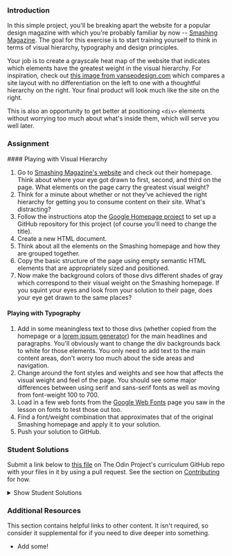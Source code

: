 ### Introduction
In this simple project, you'll be breaking apart the website for a popular design magazine with which you're probably familiar by now -- [Smashing Magazine](http://smashingmagazine.com).  The goal for this exercise is to start training yourself to think in terms of visual hierarchy, typography and design principles.

Your job is to create a grayscale heat map of the website that indicates which elements have the greatest weight in the visual hierarchy.  For inspiration, check out [this image from vanseodesign.com](https://web.archive.org/web/20170628134444/http://www.vanseodesign.com/blog/wp-content/uploads/2009/12/visual-hierarchy-compared.png) which compares a site layout with no differentiation on the left to one with a thoughtful hierarchy on the right.  Your final product will look much like the site on the right.

This is also an opportunity to get better at positioning `<div>` elements without worrying too much about what's inside them, which will serve you well later.

### Assignment

<div class="lesson-content__panel" markdown="1">
#### Playing with Visual Hierarchy

1. Go to [Smashing Magazine's website](http://smashingmagazine.com) and check out their homepage.  Think about where your eye got drawn to first, second, and third on the page.  What elements on the page carry the greatest visual weight?
2. Think for a minute about whether or not they've achieved the right hierarchy for getting you to consume content on their site.  What's distracting?
3. Follow the instructions atop the [Google Homepage project](/courses/web-development-101/lessons/html-css) to set up a GitHub repository for this project (of course you'll need to change the title).
4. Create a new HTML document.
5. Think about all the elements on the Smashing homepage and how they are grouped together.
6. Copy the basic structure of the page using empty semantic HTML elements that are appropriately sized and positioned.
7. Now make the background colors of those divs different shades of gray which correspond to their visual weight on the Smashing homepage.  If you squint your eyes and look from your solution to their page, does your eye get drawn to the same places?

#### Playing with Typography

1. Add in some meaningless text to those divs (whether copied from the homepage or a [lorem ipsum generator](http://generator.lorem-ipsum.info)) for the main headlines and paragraphs.  You'll obviously want to change the div backgrounds back to white for those elements. You only need to add text to the main content areas, don't worry too much about the side areas and navigation.
2. Change around the font styles and weights and see how that affects the visual weight and feel of the page.  You should see some major differences between using serif and sans-serif fonts as well as moving from font-weight 100 to 700.
3. Load in a few web fonts from the [Google Web Fonts](https://www.google.com/fonts) page you saw in the lesson on fonts to test those out too.
4. Find a font/weight combination that approximates that of the original Smashing homepage and apply it to your solution.
5. Push your solution to GitHub.
</div>

### Student Solutions

Submit a link below to [this file](https://github.com/TheOdinProject/curriculum/blob/master/html_css/project_design.md) on The Odin Project's curriculum GitHub repo with your files in it by using a pull request. See the section on [Contributing](http://github.com/TheOdinProject/curriculum/blob/master/contributing.md) for how.

<details markdown="block">
  <summary> Show Student Solutions </summary>

* Add your solution below this line!
* [Rizwan's Solution](https://github.com/xRizwan/greyscale-heatmap) - [View in Browser](https://xrizwan.github.io/greyscale-heatmap/)
* [irlgabriel's Solution](https://github.com/irlgabriel/smashing-copy) - [View in Browser](https://irlgabriel.github.io/smashing-copy/)
* [Hiro's Solution](https://github.com/hrmtk/smashing-magazine-heat-map) - [View in Browser](https://hrmtk.github.io/smashing-magazine-heat-map/)
* [Hammad Ahmed's Solution](https://www.figma.com/file/xN814tFqcEjaZXJLyCv9ZV/Smashing-Magazine-Article-Page-Design-Teardown-Project?node-id=0%3A1)
* [hgnuye's Solution](https://github.com/hnguye/design-teardown) - [View in Browser](https://hnguye.github.io/design-teardown/)
* [Christian's Solution](https://github.com/rueeazy/smashing-design-teardown) - [View in Browser](https://rueeazy.github.io/smashing-design-teardown/)
* [Run After's Solution](https://github.com/run-after/smashing-mag-heat-map) - [View in Browser](https://run-after.github.io/smashing-mag-heat-map/)
* [Alex Zambrano's Solution](https://github.com/Alexoid1/design-teardown) - [View in Browser](https://alexoid1.github.io/design-teardown/)
* [descholar's Solution](https://github.com/descholar-ceo/smashing-magazine-heatmap) - [View in Browser](https://competent-ride-d3d6c8.netlify.app/)
* [Stanley Enow's Solution](https://github.com/happiguru/design-teardown/tree/design-teardown-feature-branch) - [View in Browser](https://raw.githack.com/happiguru/design-teardown/design-teardown-feature-branch/index.html)
* [Witah Georjane's Solution](https://github.com/Georjane/Smashing-Magazine-Heatmap) - [View in Browser](https://rawcdn.githack.com/Georjane/Smashing-Magazine-Heatmap/631b820ebda7534fdbc7370030e0902fc92aba3b/index.html)
* [Andres Ruiz's Solution](https://github.com/Andrsrz/design-teardown) - [View in Browser](https://andrsrz.github.io/design-teardown/)
* [Haroon Abdulrazaq's Solution](https://github.com/talhawaqar/design-teardown) - [View in Browser](https://raw.githack.com/talhawaqar/design-teardown/feature-page/index.html)
* [Jose Salvador's Solution](https://github.com/Jsalvadorpp/design-teardown) - [View in Browser](https://jsalvadorpp.github.io/design-teardown/)
* [Uduak Essien's solution](https://github.com/acushlakoncept/smashing-magazine) - [View in Browser](https://raw.githack.com/acushlakoncept/smashing-magazine/feature-home/index.html)
* [kaliberpoziomka's solution](https://github.com/kaliberpoziomka) - [View in Browser](https://kaliberpoziomka.github.io/visual-hierarchy-smashing-magazine/)
* [Julio's solution](https://github.com/julio22b/greyscale-hierarchy-heatmap) - [View in Browser](https://julio22b.github.io/greyscale-hierarchy-heatmap/)
* [Mikael's Solution](https://github.com/Mikearaya/smashing-magazine-heat-map) - [View in Browser](https://mikearaya.github.io/smashing-magazine-heat-map/)
* [Andrija Jelenkovic's Solution](https://github.com/Amdrija/smashingUXgreyscale) - [View in Browser](https://amdrija.github.io/smashingUXgreyscale/)
* [Estela's Solution](https://estelajimero.github.io/design-teardown/) - [View in Browser](https://estelajimero.github.io/design-teardown/)
* [Johongirr's Solution](https://github.com/Johongirr/design-teardown) - [View in Browser](https://johongirr.github.io/design-teardown/)
* [Ikraamg and Kubilay's Solution](https://github.com/ikraamg/Design-Teardown-Heatmap) - [View in Browser](https://ikraamg.github.io/Design-Teardown-Heatmap/)
* [Igorashs's Solution](https://github.com/igorashs/design-teardown) - [View in Browser](https://igorashs.github.io/design-teardown/)
* [Zuzanna's Solution](https://marcheweczka007.github.io/smashing-magazine-/) - [View in Browser](https://marcheweczka007.github.io/smashing-magazine-/)
* [Odysseusss's Solution](https://odysseusss.github.io/google-homepage/)
* [Ivancito and Rodrige's Solution](https://github.com/Trodrige/Heatmap-of-smashing-magazine) - [View in Browser](https://trodrige.github.io/Heatmap-of-smashing-magazine/)
* [Leticia's Solution](https://github.com/gradiva/odin-fullstack-javascript/tree/master/03-HTML_and_CSS/04-Design_And_UX/design-teardown) - [View in Browser](https://gradiva.github.io/design-teardown/)
* [Katarzyna Kaswen-Wilk's Solution](https://github.com/kikupiku/design-teardown) - [View in Browser](https://kikupiku.github.io/design-teardown)
* [Raiko's Solution](https://github.com/Cypher0/odin-design-teardown) - [View in Browser](https://cypher0.github.io/odin-design-teardown/)
* [Braxton Lemmon's Solution](https://github.com/braxtonlemmon/design-teardown) - [View in Browser](https://braxtonlemmon.github.io/design-teardown/)
* [Muhammad Ahmad's Solution](https://github.com/thisisMAhmad/smashing-magazine) - [View in Browser](https://thisismahmad.github.io/smashing-magazine/)
* [David Auza's and Eduardo Reis's Solution](https://github.com/eduardoreisalvarenga/microverse-smashing-magazine) - [View in Browser](https://rawcdn.githack.com/eduardoreisalvarenga/microverse-smashing-magazine/0f3b4fd4a93648542dc8fa6ad416baabf269220a/index.html)
* [Kevin Vuong's Solution](https://github.com/fffear/design-teardown) - [View in Browser](https://fffear.github.io/design-teardown/)
* [David Tan's Solution](https://github.com/davecmd/smashing-magazine-design-teardown) - [View in browser](https://davecmd.github.io/smashing-magazine-design-teardown/)
* [Doris's Solution](https://github.com/dsmchen/smashing-magazine-homepage) - [View in browser](https://dsmchen.github.io/smashing-magazine-homepage/)
* [Ohlie's Solution](https://github.com/lco1220/smashing_mag) - [View in browser](https://lco1220.github.io/smashing_mag/)
* [Bojo's Solution](https://github.com/BojoZahariev/SmashingDesignTeardown) - [View in browser](https://bojozahariev.github.io/SmashingDesignTeardown/)
* [Bola Buari's Solution](https://github.com/bolah2009/design-teardown) - [View in browser](https://bolah2009.github.io/design-teardown/)
* [Ricala's Solution](https://github.com/Ricala/design-teardown) - [View in browser](https://ricala.github.io/design-teardown/)
* [ARaut9's Solution](https://github.com/ARaut9/smashing_design_teardown) - [View in browser](https://araut9.github.io/smashing_design_teardown/)
* [N00bG1rl's Solution](https://github.com/N00bG1rl/design) - [View in browser](https://n00bg1rl.github.io/design/)
* [Billy's Solution](https://github.com/bcoffin9/SmashingBreakdown) - [View in Browser](https://bcoffin9.github.io/SmashingBreakdown/)
* [Max Garber's Solution](https://github.com/bubblebooy/Odin-HTML5andCSS3) - [View in Browser](https://bubblebooy.github.io/Odin-HTML5andCSS3/smashing.html)
* [Chris MacSwan's Solution](https://github.com/cmacswan07/design_teardown) - [View in Browser](https://cmacswan07.github.io/design_teardown/)
* [Javier Machin's Solution](https://github.com/Javier-Machin/design-teardown) - [View in Browser](https://javier-machin.github.io/design-teardown/)
* [SarfrazAnjum's Solution](https://github.com/SarfrazAnjum/TOP_Design-Teardown) - [View in Browser](https://sarfrazanjum.github.io/TOP_Design-Teardown/)
* [nmac's Solution](https://github.com/nmacawile/smash-magazine-layout) - [Preview](https://htmlpreview.github.io/?https://github.com/nmacawile/smash-magazine-layout/blob/master/smash.html)
* [Henry Kirya's Solution](https://github.com/harrika/smashing) - [View in Browser](https://harrika.github.io/smashing/)
* [theghall's Solution](https://github.com/theghall/odin-grayscale-map) - [View in Browser](https://theghall.github.io/odin-grayscale-map/)
* [Jmooree30's Solution](https://github.com/jmooree30/smashing-magazine) - [View in Browser](https://jmooree30.github.io/smashing-magazine/)
* [Jonathan Yiv's Solution](https://github.com/JonathanYiv/design-teardown) - [View in Browser](http://jonathanyiv.com/design-teardown/)
* [yilmazgunalp's Solution](https://github.com/yilmazgunalp/design-tear-down) - [View in Browser](https://yilmazgunalp.github.io/design-tear-down/)
* [Jeff's Solution](https://github.com/jmbothe/smashing-homepage) - [View in Browser](https://jmbothe.github.io/smashing-homepage/)
* [Austin's Solution](https://github.com/CouchofTomato/smashing_design_teardown) - [View in Browser](https://couchoftomato.github.io/smashing_design_teardown/)
* [Andrew's Solution](https://github.com/andrewr224/design_teardown) - [View in Browser](https://andrewr224.github.io/design_teardown/)
* [Axel's Solution](https://github.com/afuh/smashing-grayscale) - [View in Browser](https://afuh.github.io/smashing-grayscale/)
* [Flint Mayers' Solution](https://github.com/FlintMayers/Design_Teardown) - [View in Browser](https://flintmayers.github.io/Design_Teardown/)
* [Rhys B's Solution](https://github.com/105ron/design-teardown) - [View in browser](https://105ron.github.io/design-teardown/)
* [Pawel R's Solution](https://github.com/PawelRokosz/design-teardown) - [View in browser](https://htmlpreview.github.io/?https://github.com/PawelRokosz/design-teardown/blob/master/index.html)
* [Artur Janik's Solution](https://github.com/ArturJanik/ProjectSmashing/tree/responsiveversion) - [View in browser](http://htmlpreview.github.io/?https://github.com/ArturJanik/ProjectSmashing/blob/responsiveversion/index.html)
* [AtActionPark's Solution](https://github.com/AtActionPark/odin_design_teardown) - [View in browser](https://htmlpreview.github.io/?https://github.com/AtActionPark/odin_design_teardown/blob/master/main.html)
* [Noman Karim's Solution](https://github.com/nomankarim/projectsmashing) - [View in browser](https://htmlpreview.github.io/?https://github.com/nomankarim/projectsmashing/blob/master/index.html)
* [Miguel Herrera's Solution](https://github.com/migueloherrera/smashing-magazine) - [View in browser](https://htmlpreview.github.io/?https://github.com/migueloherrera/smashing-magazine/blob/master/index.html)
* [J-kaizen's Solution](https://github.com/J-kaizen/TheOdinProject/tree/master/HTML_CSS/design_teardown) - [View in browser](https://htmlpreview.github.io/?https://github.com/J-kaizen/TheOdinProject/blob/master/HTML_CSS/design_teardown/index.html)
* [Stefan (Cyprium)'s Solution)](https://github.com/dev-cyprium/TheOdinProject-HTML/tree/master/smashing-magasine-remake-grayscale) - [View in browser](https://htmlpreview.github.io/?https://github.com/dev-cyprium/TheOdinProject-HTML/blob/master/smashing-magasine-remake-grayscale/index.html)
* [Norman's Solution](https://github.com/slowmanchan/smashing-clone) - [View in Browser](https://htmlpreview.github.io/?https://github.com/slowmanchan/smashing-clone/blob/master/index.html)
* [David Chapman's Solution](https://github.com/davidchappy/odin_training_projects/tree/master/html-design-teardown) - [View in Browser](https://davidchappy.github.io/html-design-teardown/)
* [Daunenok's Solution](https://github.com/daunenok/smashing) - [View in Browser](https://daunenok.github.io/smashing/)
* [Neil Cudden's Solution](https://github.com/ncud4bloc/Design_Teardown) - [View in Browser](https://ncud4bloc.github.io/Design_Teardown/HTML/index.html)
* [Beth Rathbone's Solution](https://github.com/bethrath/visual-hierarchy) - [View in browser](http://htmlpreview.github.io/?https://github.com/bethrath/visual-hierarchy/blob/master/index.html)
* [Adonias Dantas's Solution](https://github.com/adoniasdantas/design-teardown) - [View in browser](https://adoniasdantas.github.io/design-teardown/)
* [huseins's Solution](https://github.com/hosghf/Design-html-css) - [View in browser](http://htmlpreview.github.io/?https://github.com/hosghf/Design-html-css/blob/master/index.html)
* [Francisco Carlos's Solution](https://github.com/fcarlosdev/teardown) - [View in browser](https://fcarlosdev.github.io/teardown/)
* [Areeba's Solution](https://github.com/AREEBAISHTIAQ/design-teardown) - [View in browser](https://areebaishtiaq.github.io/design-teardown/)
* [Carlos Del Real's and Gabriela Cruz's Solution](https://github.com/carloshdelreal/design-teardown) - [View in Browser](https://carloshdelreal.github.io/design-teardown/)
* [Scott McKell's Solution](https://github.com/zottwickel/heatmap) - [View in Browser](https://zottwickel.github.io/heatmap/)
* [Aron's  Solution](https://github.com/aronfischer/grayscale-heat-map) - [View in Browser](https://aronfischer.github.io/grayscale-heat-map/)
* [Adriel Bruno's Solution](https://github.com/AdrielTrigger/top-design-teardown-project) - [View in Browser](https://adrieltrigger.github.io/top-design-teardown-project/)
* [Veskenazi's Solution](https://github.com/veskenazi/design-teardown) - [View in Browser](https://veskenazi.github.io/design-teardown/)
* [ranmaru22's solution](https://github.com/ranmaru22/the_odin_project/tree/master/design-teardown) - [View in Browser](https://ranmaru22.github.io/the_odin_project/design-teardown/)
* [mangakiko's solution](https://github.com/magakiko/Design-Teardown) - [View in Browser](https://magakiko.github.io/Design-Teardown/)
* [barrysweeney's Solution](https://github.com/barrysweeney/design-teardown) - [View in Browser](https://barrysweeney.github.io/design-teardown/)
* [bhenning83's Solution](https://github.com/bhenning83/smashing-magazine-grayscale) - [View in Browser](https://bhenning83.github.io/smashing-magazine-grayscale/)
* [Timework's Solution](https://github.com/Timework/design-teardown) - [View in Browser](https://timework.github.io/design-teardown/)
* [Sanyogita's Solution](https://github.com/SanyogitaPandit/html-css/tree/master/design_teardown)
* [icepick-pauly's Solution](https://github.com/icepick-pauly/top_htmlcss_designteardown) - [View in Browser](https://icepick-pauly.github.io/top_htmlcss_designteardown/)
* [Nijepa's Solution](https://github.com/nijepa/design-teardown) - [View in Browser](https://nijepa.github.io/design-teardown/)
</details>

### Additional Resources
This section contains helpful links to other content. It isn't required, so consider it supplemental for if you need to dive deeper into something.

* Add some!
